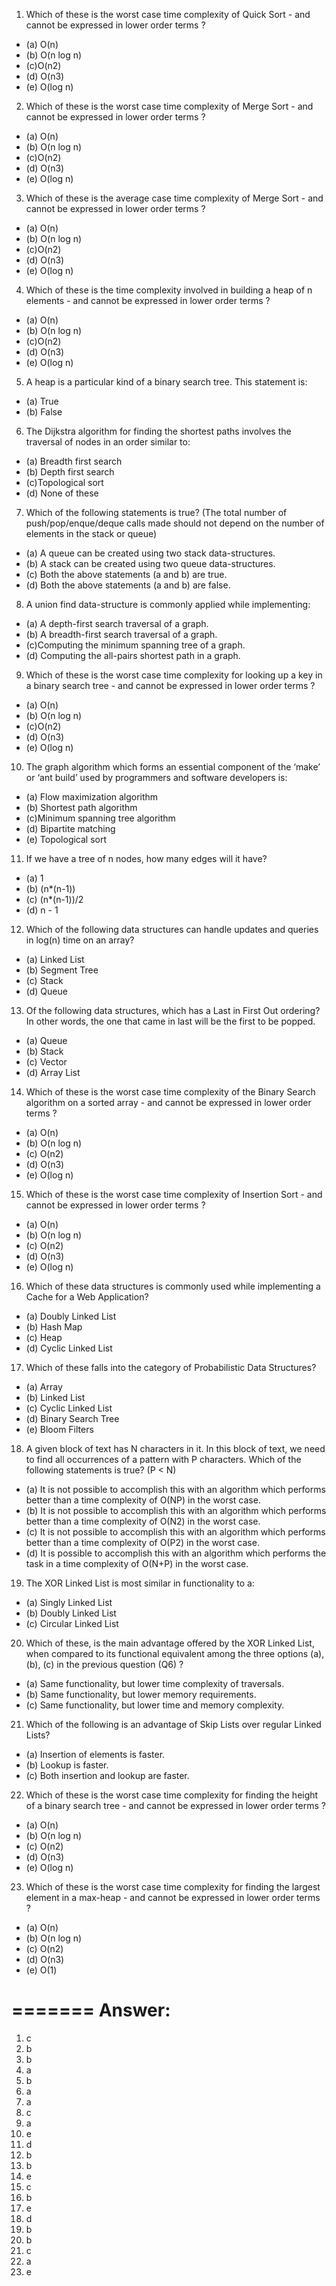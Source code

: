 1. Which of these is the worst case time complexity of Quick Sort - and cannot be expressed in lower order terms ?
  * (a) O(n)
  * (b) O(n log n)
  * (c)O(n2)
  * (d) O(n3)
  * (e) O(log n)

2. Which of these is the worst case time complexity of Merge Sort - and cannot be expressed in lower order terms ?
  * (a) O(n)
  * (b) O(n log n)
  * (c)O(n2)
  * (d) O(n3)
  * (e) O(log n)

3. Which of these is the average case time complexity of Merge Sort - and cannot be expressed in lower order terms ?

  * (a) O(n)
  * (b) O(n log n)
  * (c)O(n2)
  * (d) O(n3)
  * (e) O(log n)

4. Which of these is the time complexity involved in building a heap of n elements - and cannot be expressed in lower order terms ?

  * (a) O(n)
  * (b) O(n log n)
  * (c)O(n2)
  * (d) O(n3)
  * (e) O(log n)

5. A heap is a particular kind of a binary search tree. This statement is:
  * (a) True
  * (b) False

6. The Dijkstra algorithm for finding the shortest paths involves the traversal of nodes in an order similar to:
  * (a) Breadth first search
  * (b) Depth first search
  * (c)Topological sort
  * (d) None of these

7. Which of the following statements is true? (The total number of push/pop/enque/deque calls made should not depend on the number of elements in the stack or queue)
  * (a) A queue can be created using two stack data-structures.
  * (b) A stack can be created using two queue data-structures.
  * (c) Both the above statements (a and b) are true.
  * (d) Both the above statements (a and b) are false.

8. A union find data-structure is commonly applied while implementing:
  * (a) A depth-first search traversal of a graph.
  * (b) A breadth-first search traversal of a graph.
  * (c)Computing the minimum spanning tree of a graph.
  * (d) Computing the all-pairs shortest path in a graph.

9. Which of these is the worst case time complexity for looking up a key in a binary search tree - and cannot be expressed in lower order terms ?

  * (a) O(n)
  * (b) O(n log n)
  * (c)O(n2)
  * (d) O(n3)
  * (e) O(log n)

10. The graph algorithm which forms an essential component of the ‘make’ or ‘ant build’ used by programmers and software developers is:

  * (a) Flow maximization algorithm 
  * (b) Shortest path algorithm
  * (c)Minimum spanning tree algorithm
  * (d) Bipartite matching
  * (e) Topological sort
  
11. If we have a tree of n nodes, how many edges will it have?

  * (a) 1
  * (b) (n*(n-1))
  * (c) (n*(n-1))/2
  * (d) n - 1
  
12. Which of the following data structures can handle updates and queries in log(n) time on an array?
  * (a) Linked List
  * (b) Segment Tree
  * (c) Stack
  * (d) Queue

13. Of the following data structures, which has a Last in First Out ordering? In other words, the one that came in last will be the first to be popped.
  * (a) Queue
  * (b) Stack
  * (c) Vector
  * (d) Array List
  
14. Which of these is the worst case time complexity of the Binary Search algorithm on a sorted array - and cannot be expressed in lower order terms ? 
  * (a) O(n) 
  * (b) O(n log n) 
  * (c) O(n2) 
  * (d) O(n3) 
  * (e) O(log n)
  
15. Which of these is the worst case time complexity of Insertion Sort - and cannot be expressed in lower order terms ? 
  * (a) O(n) 
  * (b) O(n log n) 
  * (c) O(n2) 
  * (d) O(n3) 
  * (e) O(log n)
  
16. Which of these data structures is commonly used while implementing a Cache for a Web Application? 
  * (a) Doubly Linked List 
  * (b) Hash Map 
  * (c) Heap 
  * (d) Cyclic Linked List
  
17. Which of these falls into the category of Probabilistic Data Structures? 
  * (a) Array 
  * (b) Linked List 
  * (c) Cyclic Linked List 
  * (d) Binary Search Tree 
  * (e) Bloom Filters
  
18. A given block of text has N characters in it. In this block of text, we need to find all occurrences of a pattern with P characters. Which of the following statements is true? 
(P < N) 
  * (a) It is not possible to accomplish this with an algorithm which performs better than a time complexity of O(NP) in the worst case. 
  * (b) It is not possible to accomplish this with an algorithm which performs better than a time complexity of O(N2) in the worst case. 
  * (c) It is not possible to accomplish this with an algorithm which performs better than a time complexity of O(P2) in the worst case. 
  * (d) It is possible to accomplish this with an algorithm which performs the task in a time complexity of O(N+P) in the worst case.

19. The XOR Linked List is most similar in functionality to a: 
  * (a) Singly Linked List
  * (b) Doubly Linked List 
  * (c) Circular Linked List
  
20. Which of these, is the main advantage offered by the XOR Linked List, when compared to its functional equivalent among the three options (a), (b), (c) in the previous question (Q6) ? 
  * (a) Same functionality, but lower time complexity of traversals. 
  * (b) Same functionality, but lower memory requirements.
  * (c) Same functionality, but lower time and memory complexity.
  
21. Which of the following is an advantage of Skip Lists over regular Linked Lists? 
  * (a) Insertion of elements is faster. 
  * (b) Lookup is faster. 
  * (c) Both insertion and lookup are faster.
  
22. Which of these is the worst case time complexity for finding the height of a binary search tree - and cannot be expressed in lower order terms ? 
  * (a) O(n) 
  * (b) O(n log n) 
  * (c) O(n2) 
  * (d) O(n3) 
  * (e) O(log n)
  
23. Which of these is the worst case time complexity for finding the largest element in a max-heap - and cannot be expressed in lower order terms ? 
  * (a) O(n) 
  * (b) O(n log n) 
  * (c) O(n2) 
  * (d) O(n3) 
  * (e) O(1)
 
=======
Answer:
=======
1. c
2. b
3. b
4. a
5. b
6. a
7. a
8. c
9. a
10. e
11. d
12. b
13. b
14. e
15. c
16. b
17. e
18. d
19. b
20. b
21. c
22. a
23. e
